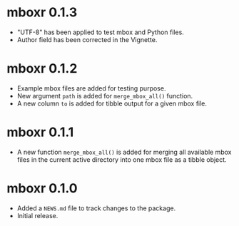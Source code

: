 # mboxr 0.1.3

* "UTF-8" has been applied to test mbox and Python files.
* Author field has been corrected in the Vignette.

# mboxr 0.1.2

* Example mbox files are added for testing purpose.
* New argument `path` is added for `merge_mbox_all()` function.
* A new column `to` is added for tibble output for a given mbox file.


# mboxr 0.1.1

* A new function `merge_mbox_all()` is added for merging all available mbox files in the current active directory into one mbox file as a tibble object.


# mboxr 0.1.0

* Added a `NEWS.md` file to track changes to the package.
* Initial release.
